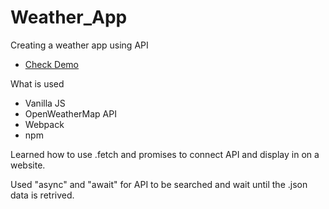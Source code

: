 # Weather_App
 Creating a weather app using API
 
 - [Check Demo](https://jameshan2002.github.io/Weather_App/)
 
 What is used
 - Vanilla JS
 - OpenWeatherMap API
 - Webpack
 - npm
 
 Learned how to use .fetch and promises to connect API and display in on a website.
 
 Used "async" and "await" for API to be searched and wait until the .json data is retrived.
